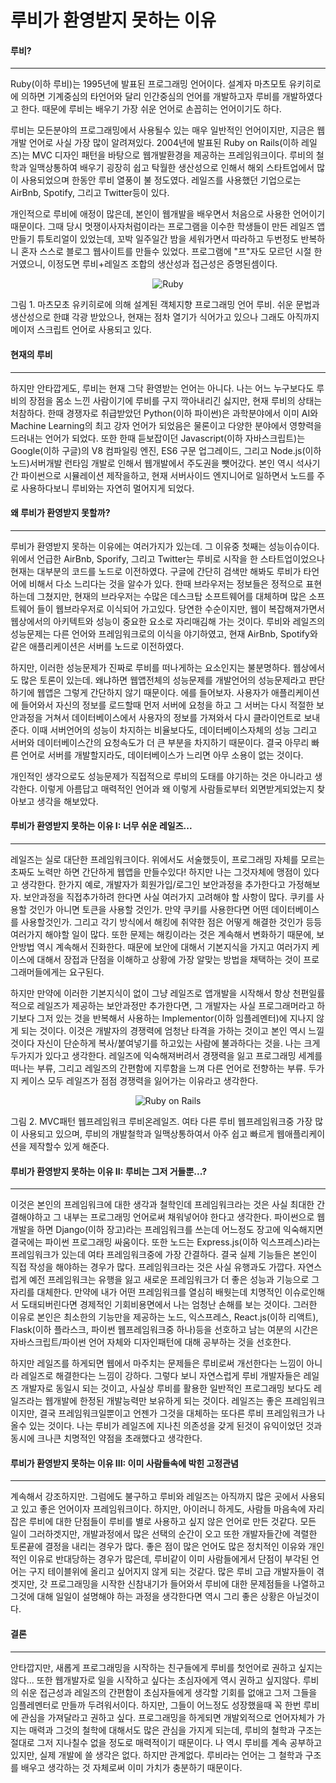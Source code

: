 # 루비가 환영받지 못하는 이유

#### 루비?
---

Ruby(이하 루비)는 1995년에 발표된 프로그래밍 언어이다. 설계자 마츠모토 유키히로에 의하면 기계중심의 타언어와 달리 인간중심의 언어를 개발하고자 루비를 개발하였다고 한다. 때문에 루비는 배우기 가장 쉬운 언어로 손꼽히는 언어이기도 하다.

루비는 모든분야의 프로그래밍에서 사용될수 있는 매우 일반적인 언어이지만, 지금은 웹개발 언어로 사실 가장 많이 알려져있다. 2004년에 발표된 Ruby on Rails(이하 레일즈)는 MVC 디자인 패턴을 바탕으로 웹개발환경을 제공하는 프레임워크이다. 루비의 철학과 일맥상통하여 배우기 굉장히 쉽고 탁월한 생산성으로 인해서 해외 스타트업에서 많이 사용되었으며 한동안 루비 열풍이 불 정도였다. 레일즈를 사용했던 기업으로는 AirBnb, Spotify, 그리고 Twitter등이 있다.

개인적으로 루비에 애정이 많은데, 본인이 웹개발을 배우면서 처음으로 사용한 언어이기 때문이다. 그때 당시 멋쟁이사자처럼이라는 프로그램을 이수한 학생들이 만든 레일즈 앱 만들기 튜토리얼이 있었는데, 꼬박 일주일간 밤을 세워가면서 따라하고 두번정도 반복하니 혼자 스스로 블로그 웹사이트를 만들수 있었다. 프로그램에 "프"자도 모르던 시절 한거였으니, 이정도면 루비+레일즈 조합의 생산성과 접근성은 증명된셈이다.

<p align="center">
  <img src="/../master/assets/images/ruby.png?raw=true" alt="Ruby">
</p>
그림 1. 마츠모초 유키히로에 의해 설계된 객체지향 프로그래밍 언어 루비. 쉬운 문법과 생산성으로 한떄 각광 받았으나, 현재는 점차 열기가 식어가고 있으나 그래도 아직까지 메이저 스크립트 언어로 사용되고 있다.


#### 현재의 루비
---

하지만 안타깝게도, 루비는 현재 그닥 환영받는 언어는 아니다. 나는 어느 누구보다도 루비의 장점을 몸소 느낀 사람이기에 루비를 구지 깍아내리긴 싫지만, 현재 루비의 상태는 처참하다. 한때 경쟁자로 취급받았던 Python(이하 파이썬)은 과학분야에서 이미 AI와 Machine Learning의 최고 강자 언어가 되었음은 물론이고 다양한 분야에서 영향력을 드러내는 언어가 되었다. 또한 한때 듣보잡이던 Javascript(이하 자바스크립트)는 Google(이하 구글)의 V8 컴파일링 엔진, ES6 구문 업그레이드, 그리고 Node.js(이하 노드)서버개발 런타임 개발로 인해서 웹개발에서 주도권을 뺏어갔다. 본인 역시 석사기간 파이썬으로 시뮬레이션 제작을하고, 현재 서버사이드 엔지니어로 일하면서 노드를 주로 사용하다보니 루비와는 자연히 멀어지게 되었다.

#### 왜 루비가 환영받지 못할까?
---

루비가 환영받지 못하는 이유에는 여러가지가 있는데. 그 이유중 첫째는 성능이슈이다. 위에서 언급한 AirBnb, Sporify, 그리고 Twitter는 루비로 시작을 한 스타트업이었으나 현재는 대부분의 코드를 노드로 이전하였다. 구글에 간단히 검색만 해봐도 루비가 타언어에 비해서 다소 느리다는 것을 알수가 있다. 한때 브라우저는 정보들은 정적으로 표현하는데 그쳤지만, 현재의 브라우저는 수많은 데스크탑 소프트웨어를 대체하며 많은 소프트웨어 들이 웹브라우저로 이식되어 가고있다. 당연한 수순이지만, 웹이 복잡해져가면서 웹상에서의 아키텍트와 성능이 중요한 요소로 자리매김해 가는 것이다. 루비와 레일즈의 성능문제는 다른 언어와 프레임워크로의 이식을 야기하였고, 현재 AirBnb, Spotify와 같은 애플리케이션은 서버를 노드로 이전하였다.

하지만, 이러한 성능문제가 진짜로 루비를 떠나게하는 요소인지는 불분명하다. 웹상에서도 많은 토론이 있는데. 왜냐하면 웹앱전체의 성능문제를 개발언어의 성능문제라고 판단하기에 웹앱은 그렇게 간단하지 않기 때문이다. 에를 들어보자. 사용자가 애플리케이션에 들어와서 자신의 정보를 로드할때 먼저 서버에 요청을 하고 그 서버는 다시 적절한 보안과정을 거쳐서 데이터베이스에서 사용자의 정보를 가져와서 다시 클라이언트로 보내준다. 이때 서버언어의 성능이 차지하는 비율보다도, 데이터베이스자체의 성능 그리고 서버와 데이터베이스간의 요청속도가 더 큰 부분을 차지하기 때문이다. 결국 아무리 빠른 언어로 서버를 개발할지라도, 데이터베이스가 느리면 아무 소용이 없는 것이다.

개인적인 생각으로도 성능문제가 직접적으로 루비의 도태를 야기하는 것은 아니라고 생각한다. 이렇게 아름답고 매력적인 언어과 왜 이렇게 사람들로부터 외면받게되었는지 찾아보고 생각을 해보았다.

#### 루비가 환영받지 못하는 이유 I: 너무 쉬운 레일즈...
---

레일즈는 실로 대단한 프레임워크이다. 위에서도 서술했듯이, 프로그래밍 자체를 모르는 초짜도 노력만 하면 간단하게 웹앱을 만들수있다! 하지만 나는 그것자체에 맹점이 있다고 생각한다. 한가지 예로, 개발자가 회원가입/로그인 보안과정을 추가한다고 가정해보자. 보안과정을 직접추가하려 한다면 사실 여러가지 고려해야 할 사항이 많다. 쿠키를 사용할 것인가 아니면 토큰을 사용할 것인가. 만약 쿠키를 사용한다면 어떤 데이터베이스를 사용할것인가. 그리고 각기 방식에서 해킹에 취약한 점은 어떻게 해결한 것인가 등등 여러가지 해야할 일이 많다. 또한 문제는 해킹이라는 것은 계속해서 변화하기 때문에, 보안방법 역시 계속해서 진화한다. 때문에 보안에 대해서 기본지식을 가지고 여러가지 케이스에 대해서 장접과 단점을 이해하고 상황에 가장 알맞는 방법을 채택하는 것이 프로그래머들에게는 요구된다.

하지만 만약에 이러한 기본지식이 없이 그냥 레일즈로 앱개발을 시작해서 항상 천편일률적으로 레일즈가 제공하는 보안과정만 추가한다면, 그 개발자는 사실 프로그래머라고 하기보다 그저 있는 것을 반복해서 사용하는 Implementor(이하 임플레멘터)에 지나지 않게 되는 것이다. 이것은 개발자의 경쟁력에 엄청난 타격을 가하는 것이고 본인 역시 느낄것이다 자신이 단순하게 복사/붙여넣기를 하고있는 사람에 불과하다는 것을. 나는 크게 두가지가 있다고 생각한다. 레일즈에 익숙해져버려서 경쟁력을 잃고 프로그래밍 세계를 떠나는 부류, 그리고 레일즈의 간편함에 지루함을 느껴 다른 언어로 전향하는 부류. 두가지 케이스 모두 레일즈가 점점 경쟁력을 잃어가는 이유라고 생각한다.

<p align="center">
  <img src="/../master/assets/images/ruby-on-rails.png?raw=true" alt="Ruby on Rails">
</p>
그림 2. MVC패턴 웹프레임워크 루비온레일즈. 여타 다른 루비 웹프레임워크중 가장 많이 사용되고 있으며, 루비의 개발철학과 일맥상통하여서 아주 쉽고 빠르게 웹애플리케이션을 제작할수 있게 해준다.

#### 루비가 환영받지 못하는 이유 II: 루비는 그저 거들뿐...?
---

이것은 본인의 프레임워크에 대한 생각과 철학인데 프레임워크라는 것은 사실 최대한 간결해야하고 그 내부는 프로그래밍 언어로써 채워넣어야 한다고 생각한다. 파이썬으로 웹개발을 하면 Django(이하 장고)라는 프레임워크를 쓰는데 어느정도 장고에 익숙해지면 결국에는 파이썬 프로그래밍 싸움이다. 또한 노드는 Express.js(이하 익스프레스)라는 프레임워크가 있는데 여타 프레임워크중에 가장 간결하다. 결국 실제 기능들은 본인이 직접 작성을 해야하는 경우가 많다. 프레임워크라는 것은 사실 유행과도 가깝다. 자연스럽게 예전 프레임워크는 유행을 잃고 새로운 프레임워크가 더 좋은 성능과 기능으로 그 자리를 대체한다. 만약에 내가 어떤 프레임워크를 열심히 배웟는데 치명적인 이슈로인해서 도태되버린다면 경제적인 기회비용면에서 나는 엄청난 손해를 보는 것이다. 그러한 이유로 본인은 최소한의 기능만을 제공하는 노드, 익스프레스, React.js(이하 리액트), Flask(이하 플라스크, 파이썬 웹프레임워크중 하나)등을 선호하고 남는 여분의 시간은 자바스크립트/파이썬 언어 자체와 디자인패턴에 대해 공부하는 것을 선호한다.

하지만 레일즈를 하게되면 웹에서 마주치는 문제들은 루비로써 개선한다는 느낌이 아니라 레일즈로 해결한다는 느낌이 강하다. 그렇다 보니 자연스럽게 루비 개발자들은 레일즈 개발자로 동일시 되는 것이고, 사실상 루비를 활용한 일반적인 프로그래밍 보다도 레일즈라는 웹개발에 한정된 개발능력만 보유하게 되는 것이다. 레일즈는 좋은 프레임워크이지만, 결국 프레임워크일뿐이고 언젠가 그것을 대체하는 또다른 루비 프레임워크가 나올수 있는 것이다. 나는 루비가 레일즈에 지나친 의존성을 갖게 된것이 유익이었던 것과 동시에 크나큰 치명적인 약점을 초래했다고 생각한다.

#### 루비가 환영받지 못하는 이유 III: 이미 사람들속에 박힌 고정관념
---

계속해서 강조하지만. 그럼에도 불구하고 루비와 레일즈는 아직까지 많은 곳에서 사용되고 있고 좋은 언어이자 프레임워크이다. 하지만, 아이러니 하게도, 사람들 마음속에 자리잡은 루비에 대한 단점들이 루비를 별로 사용하고 싶지 않은 언어로 만든 것같다. 모든 일이 그러하겟지만, 개발과정에서 많은 선택의 순간이 오고 또한 개발자들간에 격렬한 토론끝에 결정을 내리는 경우가 많다. 좋은 점이 많은 언어도 많은 정치적인 이유와 개인적인 이유로 반대당하는 경우가 많은데, 루비같이 이미 사람들에게서 단점이 부각된 언어는 구지 테이블위에 올리고 싶어지지 않게 되는 것같다.  많은 루비 고급 개발자들이 겪겟지만, 갓 프로그래밍을 시작한 신참내기가 들어와서 루비에 대한 문제점들을 나열하고 그것에 대해 일일이 설명해야 하는 과정을 생각한다면 역시 그리 좋은 상황은 아닐것이다.

#### 결론
---

안타깝지만, 새롭게 프로그래밍을 시작하는 친구들에게 루비를 첫언어로 권하고 싶지는 않다... 또한 웹개발자로 일을 시작하고 싶다는 초심자에게 역시 권하고 싶지않다. 루비의 쉬운 접근성과 레일즈의 간편함이 초심자들에게 생각할 기회를 없애고 그저 그들을 임플레멘터로 만들까 두려워서이다. 하지만, 그들이 어느정도 성장했을때 꼭 한번 루비에 관심을 가져달라고 권하고 싶다. 프로그래밍을 하게되면 개발외적으로 언어자체가 가지는 매력과 그것의 철학에 대해서도 많은 관심을 가지게 되는데, 루비의 철학과 구조는 절대로 그저 지나칠수 없을 정도로 매력적이기 때문이다. 나 역시 루비를 계속 공부하고 있지만, 실제 개발에 쓸 생각은 없다. 하지만 관계없다. 루비라는 언어는 그 철학과 구조를 배우고 생각하는 것 자체로써 이미 가치가 충분하기 때문이다.
